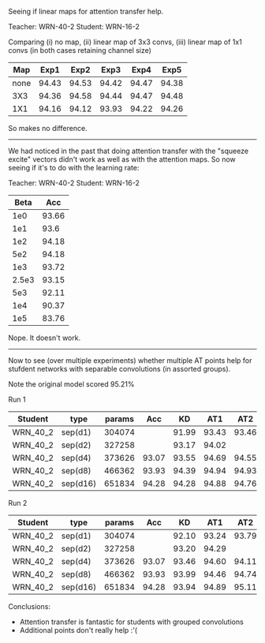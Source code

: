 Seeing if linear maps for attention transfer help.

Teacher: WRN-40-2
Student: WRN-16-2

Comparing (i) no map, (ii) linear map of 3x3 convs, (iii) linear map of 1x1 convs (in both cases retaining channel size)

| Map   | Exp1  | Exp2  | Exp3  | Exp4  | Exp5  |
|-------|-------|-------|-------|-------|-------|
| none  | 94.43 | 94.53 | 94.42 | 94.47 | 94.38 |
| 3X3   | 94.36 | 94.58 | 94.44 | 94.47 | 94.48 |
| 1X1   | 94.16 | 94.12 | 93.93 | 94.22 | 94.26 |

So makes no difference.

--------------------------------------------

We had noticed in the past that doing attention transfer with the "squeeze excite" vectors didn't work as well as with the attention maps. So now seeing if it's to do with the learning rate:

Teacher: WRN-40-2
Student: WRN-16-2

| Beta | Acc   |
|------|-------|
| 1e0  | 93.66 |  
| 1e1  | 93.6  |
| 1e2  | 94.18 |
| 5e2  | 94.18 |
| 1e3  | 93.72 |
| 2.5e3| 93.15 |
| 5e3  | 92.11 |
| 1e4  | 90.37 |
| 1e5  | 83.76 |

Nope. It doesn't work.

--------------------------------------------

Now to see (over multiple experiments) whether multiple AT points help for stufdent networks with separable convolutions (in assorted groups).

Note the original model scored 95.21%

Run 1

| Student | type    | params     | Acc   | KD    | AT1   | AT2    | AT3   |
|---------|---------|------------|-------|-------|-------|--------|-------|
|WRN_40_2 | sep(d1) |   304074   |       | 91.99 | 93.43 | 93.46  | 93.56 |
|WRN_40_2 | sep(d2) |   327258   |       | 93.17 | 94.02 |        |       |
|WRN_40_2 | sep(d4) |   373626   | 93.07 | 93.55 | 94.69 | 94.55  | 94.59 |
|WRN_40_2 | sep(d8) |   466362   | 93.93 | 94.39 | 94.94 | 94.93  | 94.64 |
|WRN_40_2 | sep(d16)|   651834   | 94.28 | 94.28 | 94.88 | 94.76  | 94.74 |

Run 2

| Student | type    | params     | Acc   | KD    | AT1   | AT2    | AT3   |
|---------|---------|------------|-------|-------|-------|--------|-------|
|WRN_40_2 | sep(d1) |   304074   |       | 92.10 | 93.24 | 93.79  | 93.46 |
|WRN_40_2 | sep(d2) |   327258   |       | 93.20 | 94.29 |        |       |
|WRN_40_2 | sep(d4) |   373626   | 93.07 | 93.46 | 94.60 | 94.11  | 94.44 |
|WRN_40_2 | sep(d8) |   466362   | 93.93 | 93.99 | 94.46 | 94.74  | 94.80 |
|WRN_40_2 | sep(d16)|   651834   | 94.28 | 93.94 | 94.89 | 95.11  | 94.83 |


Conclusions:
- Attention transfer is fantastic for students with grouped convolutions
- Additional points don't really help :'(
